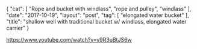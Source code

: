 {
   "cat": [
      "Rope and bucket with windlass",
      "rope and pulley",
      "windlass"
   ],
   "date": "2017-10-19",
   "layout": "post",
   "tag": [
      "elongated water bucket"
   ],
   "title": "shallow well with traditional bucket w/ windlass, elongated water carrier"
}

https://www.youtube.com/watch?v=v9R3uBtJS6w
